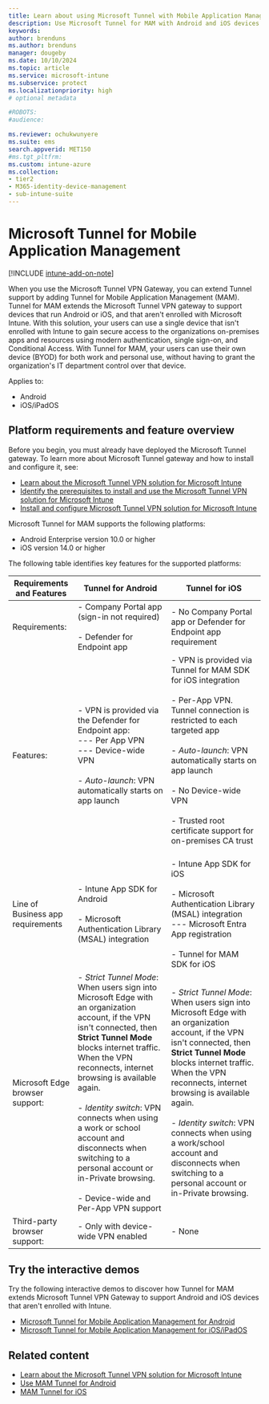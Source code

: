 ```yaml
---
title: Learn about using Microsoft Tunnel with Mobile Application Management
description: Use Microsoft Tunnel for MAM with Android and iOS devices. Tunnel for MAM expands access to your organizational resources for devices that aren't or can't enroll with Microsoft Intune.
keywords:
author: brenduns
ms.author: brenduns
manager: dougeby
ms.date: 10/10/2024
ms.topic: article
ms.service: microsoft-intune
ms.subservice: protect
ms.localizationpriority: high
# optional metadata

#ROBOTS:
#audience:

ms.reviewer: ochukwunyere
ms.suite: ems
search.appverid: MET150
#ms.tgt_pltfrm:
ms.custom: intune-azure
ms.collection:
- tier2
- M365-identity-device-management
- sub-intune-suite
---
```


# Microsoft Tunnel for Mobile Application Management

[!INCLUDE [intune-add-on-note](../includes/intune-plan2-suite-note.md)]

When you use the Microsoft Tunnel VPN Gateway, you can extend Tunnel support by adding Tunnel for Mobile Application Management (MAM). Tunnel for MAM extends the Microsoft Tunnel VPN gateway to support devices that run Android or iOS, and that aren't enrolled with Microsoft Intune. With this solution, your users can use a single device that isn't enrolled with Intune to gain secure access to the organizations on-premises apps and resources using modern authentication, single sign-on, and Conditional Access. With Tunnel for MAM, your users can use their own device (BYOD) for both work and personal use, without having to grant the organization's IT department control over that device.

Applies to:

- Android
- iOS/iPadOS

## Platform requirements and feature overview

Before you begin, you must already have deployed the Microsoft Tunnel gateway. To learn more about Microsoft Tunnel gateway and how to install and configure it, see:

- [Learn about the Microsoft Tunnel VPN solution for Microsoft Intune](../protect/microsoft-tunnel-overview.md)
- [Identify the prerequisites to install and use the Microsoft Tunnel VPN solution for Microsoft Intune](../protect/microsoft-tunnel-prerequisites.md)
- [Install and configure Microsoft Tunnel VPN solution for Microsoft Intune](../protect/microsoft-tunnel-configure.md)

Microsoft Tunnel for MAM supports the following platforms:

- Android Enterprise version 10.0 or higher
- iOS version 14.0 or higher

The following table identifies key features for the supported platforms:

| Requirements and Features        |Tunnel for Android     | Tunnel for iOS           |
|------------------|-----------------------|--------------------------|
| Requirements:    | - Company Portal app (sign-in not required)</br></br> - Defender for Endpoint app     | - No Company Portal app or Defender for Endpoint app requirement   |
| Features:        | - VPN is provided via the Defender for Endpoint app: </br> --- Per App VPN </br> --- Device-wide VPN </br></br> - *Auto-launch*: VPN automatically starts on app launch   | - VPN is provided via Tunnel for MAM SDK for iOS integration </br></br> - Per-App VPN. Tunnel connection is restricted to each targeted app </br></br> - *Auto-launch*: VPN automatically starts on app launch </br></br>   -  No Device-wide VPN </br></br> - Trusted root certificate support for on-premises CA trust </br></br>  |
| Line of Business app requirements| - Intune App SDK for Android </br></br> - Microsoft Authentication Library (MSAL) integration  | - Intune App SDK for iOS  </br></br> - Microsoft Authentication Library (MSAL) integration </br> --- Microsoft Entra App registration </br></br> - Tunnel for MAM SDK for iOS    |
| Microsoft Edge browser support:| - *Strict Tunnel Mode*: When users sign into Microsoft Edge with an organization account, if the VPN isn't connected, then **Strict Tunnel Mode** blocks internet traffic. When the VPN reconnects, internet browsing is available again. </br></br> - *Identity switch*: VPN connects when using a work or school account and disconnects when switching to a personal account or in-Private browsing. </br></br> - Device-wide and Per-App VPN support  | - *Strict Tunnel Mode*: When users sign into Microsoft Edge with an organization account, if the VPN isn't connected, then **Strict Tunnel Mode** blocks internet traffic. When the VPN reconnects, internet browsing is available again. </br></br> - *Identity switch*: VPN connects when using a work/school account and disconnects when switching to a personal account or in-Private browsing.   |
| Third-party browser support:     | - Only with device-wide VPN enabled  | - None  |

## Try the interactive demos

Try the following interactive demos to discover how Tunnel for MAM extends Microsoft Tunnel VPN Gateway to support Android and iOS devices that aren't enrolled with Intune.

- [Microsoft Tunnel for Mobile Application Management for Android]( https://regale.cloud/Microsoft/viewer/1896/microsoft-tunnel-for-mobile-application-management-for-android/index.html#/0/0)
- [Microsoft Tunnel for Mobile Application Management for iOS/iPadOS]( https://regale.cloud/Microsoft/viewer/1976/microsoft-tunnel-for-mobile-application-management-for-ios-ipados/index.html#/0/0)

## Related content

- [Learn about the Microsoft Tunnel VPN solution for Microsoft Intune](../protect/microsoft-tunnel-overview.md)
- [Use MAM Tunnel for Android](../protect/microsoft-tunnel-mam-android.md)
- [MAM Tunnel for iOS](../protect/microsoft-tunnel-mam-ios.md)
